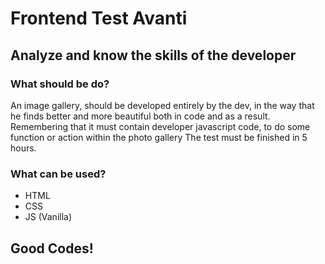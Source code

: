 # Frontend Test Avanti
## Analyze and know the skills of the developer


### What should be do?

An image gallery, should be developed entirely by the dev, in the way that he finds better and more beautiful both in code and as a result.
Remembering that it must contain developer javascript code, to do some function or action within the photo gallery
The test must be finished in 5 hours.

### What can be used?

* HTML
* CSS
* JS (Vanilla)

## Good Codes!